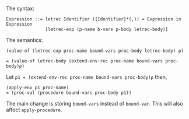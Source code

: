 The syntax:

```
Expression ::= letrec Identifier ({Identifier}*(,)) = Expression in Expression
               [letrec-exp (p-name b-vars p-body letrec-body)]
```

The semantics:

```
(value-of (letrec-exp proc-name bound-vars proc-body letrec-body) ρ)

= (value-of letrec-body (extend-env-rec proc-name bound-vars proc-body)ρ)
```

Let `ρ1 = (extend-env-rec proc-name bound-vars proc-body)ρ` then,

```
(apply-env ρ1 proc-name)
= (proc-val (procedure bound-vars proc-body ρ1))
```

The main change is storing `bound-vars` instead of `bound-var`. This will also
affect `apply-procedure`.
